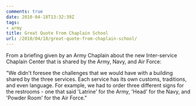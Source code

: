 ```yaml
---
comments: true
date: 2010-04-18T13:32:39Z
tags:
- army
title: Great Quote From Chaplain School
url: /2010/04/18/great-quote-from-chaplain-school/
---
```


<p>From a briefing given by an Army Chaplain about the new Inter-service Chaplain Center that is shared by the Army, Navy, and Air Force:</p>
<p>"We didn't foresee the challenges that we would have with a building shared by the three services. Each service has its own customs, traditions, and even language. For example, we had to order three different signs for the restrooms - one that said 'Latrine' for the Army, 'Head' for the Navy, and 'Powder Room' for the Air Force."</p>
